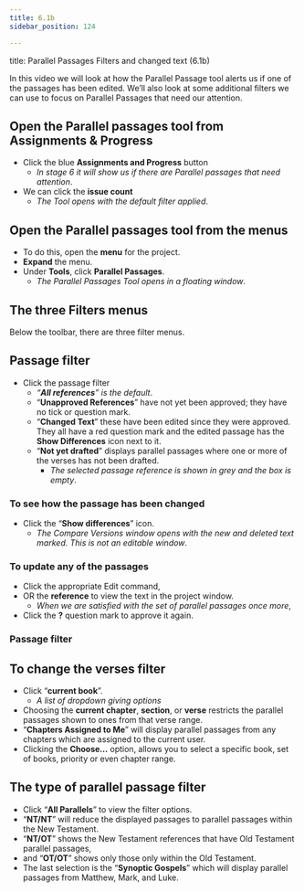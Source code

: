 ```yaml
---
title: 6.1b
sidebar_position: 124

---
```




title: Parallel Passages Filters and changed text (6.1b)


In this video we will look at how the Parallel Passage tool alerts us if one of the passages has been edited. We’ll also look at some additional filters we can use to focus on Parallel Passages that need our attention.


## Open the Parallel passages tool from Assignments & Progress

- Click the blue **Assignments and Progress** button
	- _In stage 6 it will show us if there are Parallel passages that need attention_.
- We can click the **issue count**
	- _The Tool opens with the default filter applied_.

## Open the Parallel passages tool from the menus

- To do this, open the **menu** for the project.
- **Expand** the menu.
- Under **Tools**, click **Parallel Passages**.
	- _The Parallel Passages Tool opens in a floating window_.

## The three Filters menus


Below the toolbar, there are three filter menus.


## Passage filter

- Click the passage filter
	- _“__**All references**__” is the default_.
	- “**Unapproved References**”
	have not yet been approved; they have no tick or question mark.
	- “**Changed Text**”
	these have been edited since they were approved. They all have a red question mark and the edited passage has the **Show Differences** icon next to it.
	- “**Not yet drafted**” displays parallel passages where one or more of the verses has not been drafted.
		- _The selected passage reference is shown in grey and the box is empty_.

### To see how the passage has been changed

- Click the “**Show differences**” icon.
	- _The Compare Versions window opens with the new and deleted text marked. This is not an editable window_.

### To update any of the passages

- Click the appropriate Edit command,
- OR the **reference** to view the text in the project window.
	- _When we are satisfied with the set of parallel passages once more_,
- Click the **?** question mark to approve it again.

### Passage filter


## To change the verses filter

- Click “**current book**”.
	- _A list of dropdown giving options_
- Choosing the **current chapter**, **section**, or **verse** restricts the parallel passages shown to ones from that verse range.
- “**Chapters Assigned to Me**” will display parallel passages from any chapters which are assigned to the current user.
- Clicking the **Choose…** option, allows you to select a specific book, set of books, priority or even chapter range.

## The type of parallel passage filter

- Click “**All Parallels**” to view the filter options.
- “**NT/NT**” will reduce the displayed passages to parallel passages within the New Testament.
- “**NT/OT**” shows the New Testament references that have Old Testament parallel passages,
- and “**OT/OT**” shows only those only within the Old Testament.
- The last selection is the “**Synoptic Gospels**” which will display parallel passages from Matthew, Mark, and Luke.
